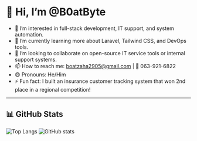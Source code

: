 # 👋 Hi, I’m @B0atByte

- 👀 I’m interested in full-stack development, IT support, and system automation.
- 🌱 I’m currently learning more about Laravel, Tailwind CSS, and DevOps tools.
- 💞️ I’m looking to collaborate on open-source IT service tools or internal support systems.
- 📫 How to reach me: boatzaha2905@gmail.com | 📱 063-921-6822
- 😄 Pronouns: He/Him
- ⚡ Fun fact: I built an insurance customer tracking system that won 2nd place in a regional competition!
---

## 📊 GitHub Stats

![Top Langs](https://github-readme-stats.vercel.app/api/top-langs/?username=B0atByte&layout=compact)
![GitHub stats](https://github-readme-stats.vercel.app/api?username=B0atByte&show_icons=true)
